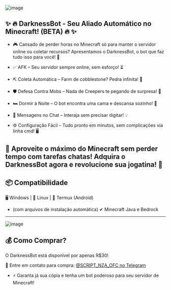  ![image](https://github.com/user-attachments/assets/088d6e95-49f6-4801-87d0-5c2808381905)

## ✨ 🔥 DarknessBot - Seu Aliado Automático no Minecraft! (BETA) 🔥 ✨

- 🎮 Cansado de perder horas no Minecraft só para manter o servidor online ou coletar recursos? Apresentamos o DarknessBot, o bot que faz tudo isso para você! 🚀

- ✅ AFK – Seu servidor sempre online, sem esforço! ⏳
- ⛏️ Coleta Automática – Farm de cobblestone? Pedra infinita! 🤑
- 🛡️ Defesa Contra Mobs – Nada de Creepers te pegando de surpresa! 👾
- 🛏️ Dormir à Noite – O bot encontra uma cama e descansa sozinho! 🌙
- 💬 Mensagens no Chat – Interaja sem precisar digitar! 💡
- ⚙️ Configuração Fácil – Tudo pronto em minutos, sem complicações via linha cmd! 🖥️

## 🚀 Aproveite o máximo do Minecraft sem perder tempo com tarefas chatas! Adquira o DarknessBot agora e revolucione sua jogatina! 🌟

## 📦 Compatibilidade  
🖥️ Windows | 🐧 Linux | 📱 Termux (Android)  
- (com arquivos de instalação automática)
✔ Minecraft Java e Bedrock  

---
![image](https://github.com/user-attachments/assets/6258e758-96e2-4c04-9b31-89971368b683)

## 💰 Como Comprar?  
O DarknessBot está disponível por apenas R$30!  

📲 Entre em contato para compra: [@SCRIPT_NZA_OFC no Telegram](https://t.me/SCRIPT_NZA_OFC)  

- ⚡ Garanta já sua cópia e tenha um bot poderoso para seu servidor de Minecraft!
